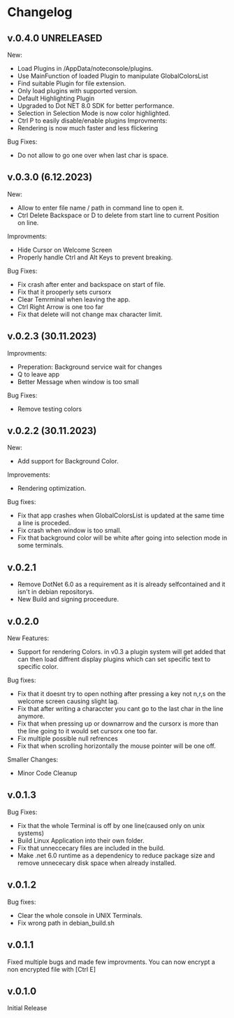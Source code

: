 # Changelog 

## v.0.4.0 UNRELEASED
New:
 - Load Plugins in /AppData/noteconsole/plugins.
 - Use MainFunction of loaded Plugin to manipulate GlobalColorsList
 - Find suitable Plugin for file extension.
 - Only load plugins with supported version.
 - Default Highlighting Plugin
 - Upgraded to Dot NET 8.0 SDK for better performance.
 - Selection in Selection Mode is now color highlighted.
 - Ctrl P to easily disable/enable plugins
Improvments:
 - Rendering is now much faster and less flickering

Bug Fixes:
 - Do not allow to go one over when last char is space.

## v.0.3.0 (6.12.2023)
New:
 - Allow to enter file name / path in command line to open it.
 - Ctrl Delete Backspace or D to delete from start line to current Position on line.

Improvments:
 - Hide Cursor on Welcome Screen
 - Properly handle Ctrl and Alt Keys to prevent breaking.

Bug Fixes:
 - Fix crash after enter and backspace on start of file.
 - Fix that it prooperly sets cursorx
 - Clear Temrminal when leaving the app.
 - Ctrl Right Arrow is one too far
 - Fix that delete will not change max character limit.

## v.0.2.3 (30.11.2023)
Improvments:
 - Preperation: Background service wait for changes
 - Q to leave app
 - Better Message when window is too small

Bug Fixes:
 - Remove testing colors

## v.0.2.2 (30.11.2023)
New:
 - Add support for Background Color.

Improvements:
 - Rendering optimization.

Bug fixes:
 - Fix that app crashes when GlobalColorsList is updated at the same time a line is proceded.
 - Fix crash when window is too small.
 - Fix that background color will be white after going into selection mode in some terminals.

## v.0.2.1
- Remove DotNet 6.0 as a requirement as it is already selfcontained and it isn't in debian repositorys.
- New Build and signing proceedure.

## v.0.2.0
New Features:
 - Support for rendering Colors. in v0.3 a plugin system will get added that can then load diffrent display plugins which can set specific text to specific color.

Bug fixes:
 - Fix that it doesnt try to open nothing after pressing a key not n,r,s on the welcome screen causing slight lag.
 - Fix that after writing a characcter you cant go to the last char in the line anymore.
 - Fix that when pressing up or downarrow and the cursorx is more than the line going to it would set cursorx one too far.
 - Fix multiple possible null refrences
 - Fix that when scrolling horizontally the mouse pointer will be one off.

 Smaller Changes:
  - Minor Code Cleanup
   

## v.0.1.3
Bug Fixes:
 - Fix that the whole Terminal is off by one line(caused only on unix systems)
 - Build Linux Application into their own folder.
 - Fix that unneccecary files are included in the build.
 - Make .net 6.0 runtime as a dependenicy to reduce package size and remove unnececary disk space when already installed.

## v.0.1.2
Bug fixes:
 - Clear the whole console in UNIX Terminals.
 - Fix wrong path in debian_build.sh

## v.0.1.1
Fixed multiple bugs and made few improvments. You can now encrypt a non encrypted file with [Ctrl E]

## v.0.1.0
Initial Release
